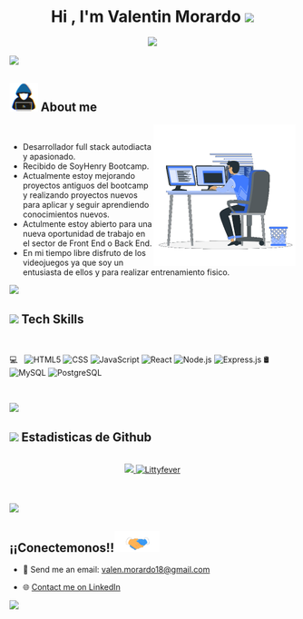<h1 align="center"><b>Hi , I'm Valentin Morardo </b><img src="https://media.giphy.com/media/hvRJCLFzcasrR4ia7z/giphy.gif" width="35"></h1>

<p align="center">
  <a href="https://github.com/DenverCoder1/readme-typing-svg"><img src="https://readme-typing-svg.herokuapp.com?font=Time+New+Roman&color=cyan&size=25&center=true&vCenter=true&width=600&height=100&lines=Full+Stack+Developer...&hearts;++;Self-taught+and+active+learner/researcher,;Love+to+learn+new+stuffs..<3"></a>
</p>



<img src="https://user-images.githubusercontent.com/73097560/115834477-dbab4500-a447-11eb-908a-139a6edaec5c.gif">

## <picture><img src = "https://github.com/Littyfever/Littyfever/blob/main/assets/readmeImages/about_me.gif" width = 50px></picture> **About me**

<picture> <img align="right" src="https://github.com/Littyfever/Littyfever/blob/main/assets/readmeImages/Right_Side.gif" width = 250px></picture>

<br>

- Desarrollador full stack autodiacta y apasionado.
- Recibido de SoyHenry Bootcamp.
- Actualmente estoy mejorando proyectos antiguos del bootcamp y realizando proyectos nuevos para aplicar y seguir aprendiendo conocimientos nuevos.
- Actulmente estoy abierto para una nueva oportunidad de trabajo en el sector de Front End o Back End. <!-- [my resume](*LINK*) -->
- En mi tiempo libre disfruto de los videojuegos ya que soy un entusiasta de ellos y para realizar entrenamiento fisico.



<img src="https://user-images.githubusercontent.com/73097560/115834477-dbab4500-a447-11eb-908a-139a6edaec5c.gif"><br>

## <img src="https://media2.giphy.com/media/QssGEmpkyEOhBCb7e1/giphy.gif?cid=ecf05e47a0n3gi1bfqntqmob8g9aid1oyj2wr3ds3mg700bl&rid=giphy.gif" width ="25"><b> Tech Skills</b>

<br>

<p align="center">

💻 &nbsp;
![HTML5](https://img.shields.io/badge/-HTML5-FFFFFF?style=flat&logo=HTML5)
![CSS](https://img.shields.io/badge/-CSS-FFFFFF?style=flat&logo=CSS3&logoColor=1572B6)
![JavaScript](https://img.shields.io/badge/-JavaScript-FFFFFF?style=flat&logo=javascript)
![React](https://img.shields.io/badge/-React-FFFFFF?style=flat&logo=react)
![Node.js](https://img.shields.io/badge/-Node.js-FFFFFF?style=flat&logo=node.js)
![Express.js](https://img.shields.io/badge/-Express.js-FFFFFF?style=flat&logo=express&logoColor=000000)
🛢 &nbsp;
![MySQL](https://img.shields.io/badge/-MySQL-FFFFFF?style=flat&logo=mysql)
![PostgreSQL](https://img.shields.io/badge/-PostgreSQL-FFFFFF?style=flat&logo=PostgreSQL)

<br>

<img src="https://user-images.githubusercontent.com/73097560/115834477-dbab4500-a447-11eb-908a-139a6edaec5c.gif"><br>



## <img src="https://media.giphy.com/media/iY8CRBdQXODJSCERIr/giphy.gif" width="35"><b> Estadisticas de Github </b>

<br>

<div align="center">

<a href="https://github.com/Littyfever">
  <img src="https://github-readme-stats.vercel.app/api?username=Littyfever&include_all_commits=true&count_private=true&show_icons=true&line_height=20&title_color=7A7ADB&icon_color=2234AE&text_color=D3D3D3&bg_color=0,000000,130F40" width="450"/>
  <img src="https://github-readme-stats.vercel.app/api/top-langs?username=Littyfever&show_icons=true&locale=en&layout=compact&line_height=20&title_color=7A7ADB&icon_color=2234AE&text_color=D3D3D3&bg_color=0,000000,130F40" width="375"  alt="Littyfever"/>

</a>
</div>

<br>
<br>
<br>

<img src="https://user-images.githubusercontent.com/73097560/115834477-dbab4500-a447-11eb-908a-139a6edaec5c.gif">



## <b> ¡¡Conectemonos!!</b><img src="https://github.com/Littyfever/Littyfever/blob/main/assets/readmeImages/handshake.gif" width ="80">


<div align='left'>

<ul>

<li>

 📧 Send me an email: valen.morardo18@gmail.com
</li>

<li>

 🌐 [Contact me on LinkedIn](https://www.linkedin.com/in/valentin-morardo-b125ba240/)
</li>


</ul>
<img src="https://user-images.githubusercontent.com/73097560/115834477-dbab4500-a447-11eb-908a-139a6edaec5c.gif">
</div>
